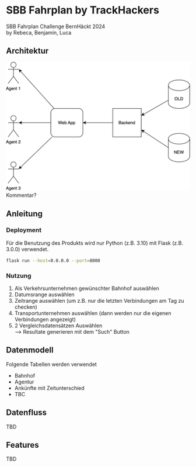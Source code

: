 ﻿# SBB Fahrplan by TrackHackers
SBB Fahrplan Challenge BernHäckt 2024   
by Rebeca, Benjamin, Luca

## Architektur

![image](Code/img/sbb-fahrbahn.svg)
Kommentar?

## Anleitung
### Deployment
Für die Benutzung des Produkts wird nur Python (z.B. 3.10) mit Flask (z.B. 3.0.0) verwendet.
```bash
flask run --host=0.0.0.0 --port=8000
```
 ### Nutzung
 1. Als Verkehrsunternehmen gewünschter Bahnhof auswählen
 2. Datumsrange auswählen
 3. Zeitrange auswählen (um z.B. nur die letzten Verbindungen am Tag zu checken)
 4. Transportunternehmen auswählen (dann werden nur die eigenen Verbindungen angezeigt)
 5. 2 Vergleichsdatensätzen Auswählen   
    --> Resultate generieren mit dem "Such" Button

## Datenmodell 
Folgende Tabellen werden verwendet

- Bahnhof
- Agentur
- Ankünfte mit Zeitunterschied
- TBC

## Datenfluss

TBD

## Features

TBD
